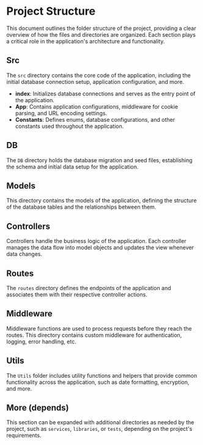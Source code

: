# Project Structure

This document outlines the folder structure of the project, providing a clear overview of how the files and directories are organized. Each section plays a critical role in the application's architecture and functionality.

## Src

The `src` directory contains the core code of the application, including the initial database connection setup, application configuration, and more.

- **index**: Initializes database connections and serves as the entry point of the application.
- **App**: Contains application configurations, middleware for cookie parsing, and URL encoding settings.
- **Constants**: Defines enums, database configurations, and other constants used throughout the application.

## DB

The `DB` directory holds the database migration and seed files, establishing the schema and initial data setup for the application.

## Models

This directory contains the models of the application, defining the structure of the database tables and the relationships between them.

## Controllers

Controllers handle the business logic of the application. Each controller manages the data flow into model objects and updates the view whenever data changes.

## Routes

The `routes` directory defines the endpoints of the application and associates them with their respective controller actions.

## Middleware

Middleware functions are used to process requests before they reach the routes. This directory contains custom middleware for authentication, logging, error handling, etc.

## Utils

The `Utils` folder includes utility functions and helpers that provide common functionality across the application, such as date formatting, encryption, and more.

## More (depends)

This section can be expanded with additional directories as needed by the project, such as `services`, `libraries`, or `tests`, depending on the project's requirements.

